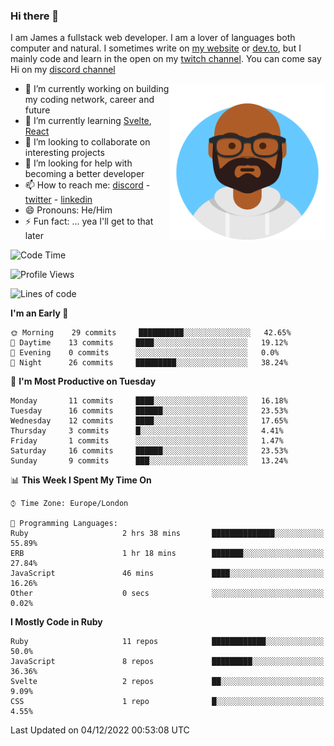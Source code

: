 ### Hi there 👋

I am James a fullstack web developer. I am a lover of languages both computer and natural. I sometimes write on [my website](https://jdhall.dev) or [dev.to](https://dev.to/zefur), but I mainly code and learn in the open on my [twitch channel](https://www.twitch.com/jozuhito). You can come say Hi on my [discord channel](https://discord.gg/sWEHvsBw)



<img align="right" height="250" width="250"  src="/assets/avataaars.png" />

  

- 🔭 I’m currently working on building my coding network, career and future
- 🌱 I’m currently learning [Svelte](https://svelte.dev), [React](https://reactjs.org)
- 👯 I’m looking to collaborate on interesting projects
- 🤔 I’m looking for help with becoming a better developer
- 📫 How to reach me: [discord](https://discord.gg/sWEHvsBw)
                      - [twitter](twitter.com/zefur)
                      - [linkedin](https://linkedin.com/in/j-d-hall)
- 😄 Pronouns: He/Him
- ⚡ Fun fact: ... yea I'll get to that later

 
<!-- BLOG-POST-LIST:START -->

<!-- BLOG-POST-LIST:END -->

<!--START_SECTION:waka-->
![Code Time](http://img.shields.io/badge/Code%20Time-772%20hrs%2037%20mins-blue)

![Profile Views](http://img.shields.io/badge/Profile%20Views-0-blue)

![Lines of code](https://img.shields.io/badge/From%20Hello%20World%20I%27ve%20Written-87%20Thousand%20lines%20of%20code-blue)

**I'm an Early 🐤** 

```text
🌞 Morning    29 commits     ██████████░░░░░░░░░░░░░░░   42.65% 
🌆 Daytime    13 commits     ████░░░░░░░░░░░░░░░░░░░░░   19.12% 
🌃 Evening    0 commits      ░░░░░░░░░░░░░░░░░░░░░░░░░   0.0% 
🌙 Night      26 commits     █████████░░░░░░░░░░░░░░░░   38.24%

```
📅 **I'm Most Productive on Tuesday** 

```text
Monday       11 commits     ████░░░░░░░░░░░░░░░░░░░░░   16.18% 
Tuesday      16 commits     ██████░░░░░░░░░░░░░░░░░░░   23.53% 
Wednesday    12 commits     ████░░░░░░░░░░░░░░░░░░░░░   17.65% 
Thursday     3 commits      █░░░░░░░░░░░░░░░░░░░░░░░░   4.41% 
Friday       1 commits      ░░░░░░░░░░░░░░░░░░░░░░░░░   1.47% 
Saturday     16 commits     ██████░░░░░░░░░░░░░░░░░░░   23.53% 
Sunday       9 commits      ███░░░░░░░░░░░░░░░░░░░░░░   13.24%

```


📊 **This Week I Spent My Time On** 

```text
⌚︎ Time Zone: Europe/London

💬 Programming Languages: 
Ruby                     2 hrs 38 mins       ██████████████░░░░░░░░░░░   55.89% 
ERB                      1 hr 18 mins        ███████░░░░░░░░░░░░░░░░░░   27.84% 
JavaScript               46 mins             ████░░░░░░░░░░░░░░░░░░░░░   16.26% 
Other                    0 secs              ░░░░░░░░░░░░░░░░░░░░░░░░░   0.02%

```

**I Mostly Code in Ruby** 

```text
Ruby                     11 repos            ████████████░░░░░░░░░░░░░   50.0% 
JavaScript               8 repos             █████████░░░░░░░░░░░░░░░░   36.36% 
Svelte                   2 repos             ██░░░░░░░░░░░░░░░░░░░░░░░   9.09% 
CSS                      1 repo              █░░░░░░░░░░░░░░░░░░░░░░░░   4.55%

```



 Last Updated on 04/12/2022 00:53:08 UTC
<!--END_SECTION:waka-->
